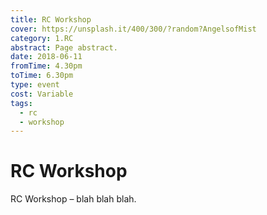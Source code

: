 ```yaml
---
title: RC Workshop
cover: https://unsplash.it/400/300/?random?AngelsofMist
category: 1.RC
abstract: Page abstract.
date: 2018-06-11
fromTime: 4.30pm
toTime: 6.30pm
type: event
cost: Variable
tags:
  - rc
  - workshop
---
```


# RC Workshop

RC Workshop – blah blah blah.
